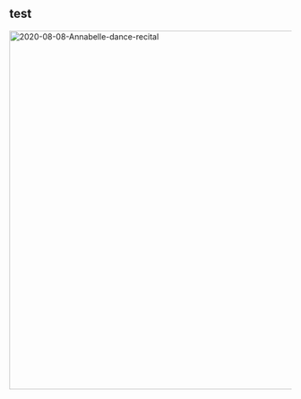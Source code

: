 ## test

<a data-flickr-embed="true" data-header="true" href="https://www.flickr.com/photos/91028024@N02/albums/72157715422421546" title="2020-08-08-Annabelle-dance-recital"><img src="https://live.staticflickr.com/65535/50207137716_5f06257967_z.jpg" width="637" height="640" alt="2020-08-08-Annabelle-dance-recital"></a><script async src="//embedr.flickr.com/assets/client-code.js" charset="utf-8"></script>




